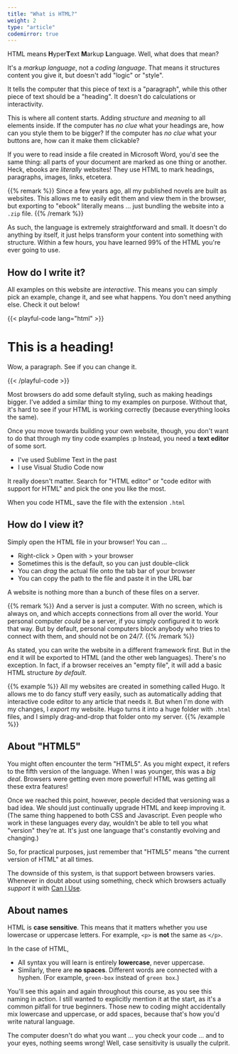 ```yaml
---
title: "What is HTML?"
weight: 2
type: "article"
codemirror: true
---
```


HTML means **H**yper**T**ext **M**arkup **L**anguage. Well, what does that mean?

It's a _markup language_, not a _coding language_. That means it structures content you give it, but doesn't add "logic" or "style". 

It tells the computer that this piece of text is a "paragraph", while this other piece of text should be a "heading". It doesn't do calculations or interactivity.

This is where all content starts. Adding _structure_ and _meaning_ to all elements inside. If the computer has _no clue_ what your headings are, how can you style them to be bigger? If the computer has _no clue_ what your buttons are, how can it make them clickable?

If you were to read inside a file created in Microsoft Word, you'd see the same thing: all parts of your document are marked as one thing or another. Heck, ebooks are _literally_ websites! They use HTML to mark headings, paragraphs, images, links, etcetera. 

{{% remark %}}
Since a few years ago, all my published novels are built as websites. This allows me to easily edit them and view them in the browser, but exporting to "ebook" literally means ... just bundling the website into a `.zip` file.
{{% /remark %}}

As such, the language is extremely straightforward and small. It doesn't do anything by itself, it just helps transform your content into something with structure. Within a few hours, you have learned 99% of the HTML you're ever going to use.

## How do I write it?

All examples on this website are _interactive_. This means you can simply pick an example, change it, and see what happens. You don't need anything else. Check it out below!

{{< playful-code lang="html" >}}
<h1>This is a heading!</h1>
<p>Wow, a paragraph. See if you can change it.</p>
{{< /playful-code >}}

Most browsers do add some default styling, such as making headings bigger. I've added a similar thing to my examples on purpose. Without that, it's hard to see if your HTML is working correctly (because everything looks the same).

Once you move towards building your own website, though, you don't want to do that through my tiny code examples :p Instead, you need a **text editor** of some sort.

* I've used Sublime Text in the past
* I use Visual Studio Code now

It really doesn't matter. Search for "HTML editor" or "code editor with support for HTML" and pick the one you like the most.

When you code HTML, save the file with the extension `.html`

## How do I view it?

Simply open the HTML file in your browser! You can ...

* Right-click > Open with > your browser
* Sometimes this is the default, so you can just double-click
* You can _drag_ the actual file onto the tab bar of your browser
* You can copy the path to the file and paste it in the URL bar

A website is nothing more than a bunch of these files on a server.

{{% remark %}}
And a server is just a computer. With no screen, which is always on, and which accepts connections from all over the world. Your personal computer _could_ be a server, if you simply configured it to work that way. But by default, personal computers block anybody who tries to connect with them, and should not be on 24/7.
{{% /remark %}}

As stated, you can write the website in a different framework first. But in the end it will be exported to HTML (and the other web languages). There's no exception. In fact, if a browser receives an "empty file", it will add a basic HTML structure _by default_.

{{% example %}}
All my websites are created in something called Hugo. It allows me to do fancy stuff very easily, such as automatically adding that interactive code editor to any article that needs it. But when I'm done with my changes, I _export_ my website. Hugo turns it into a huge folder with `.html` files, and I simply drag-and-drop that folder onto my server.
{{% /example %}}

## About "HTML5"

You might often encounter the term "HTML5". As you might expect, it refers to the fifth version of the language. When I was younger, this was a _big deal_. Browsers were getting even more powerful! HTML was getting all these extra features!

Once we reached this point, however, people decided that versioning was a bad idea. We should just continually upgrade HTML and keep improving it. (The same thing happened to both CSS and Javascript. Even people who work in these languages every day, wouldn't be able to tell you what "version" they're at. It's just one language that's constantly evolving and changing.)

So, for practical purposes, just remember that "HTML5" means "the current version of HTML" at all times.

The downside of this system, is that support between browsers varies. Whenever in doubt about using something, check which browsers actually _support_ it with [Can I Use](https://caniuse.com).

## About names

HTML is **case sensitive**. This means that it matters whether you use lowercase or uppercase letters. For example, `<p>` is **not** the same as `</p>`.

In the case of HTML,

* All syntax you will learn is entirely **lowercase**, never uppercase.
* Similarly, there are **no spaces**. Different words are connected with a hyphen. (For example, `green-box` instead of `green box`.)

You'll see this again and again throughout this course, as you see this naming in action. I still wanted to explicitly mention it at the start, as it's a common pitfall for true beginners. Those new to coding might accidentally mix lowercase and uppercase, or add spaces, because that's how you'd write natural language.

The computer doesn't do what you want ... you check your code ... and to your eyes, nothing seems wrong! Well, case sensitivity is usually the culprit.
